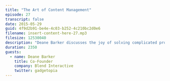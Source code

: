 ```yaml
---
title: "The Art of Content Management"
episode: 27
transcript: false
date: 2015-05-29
guid: 4f9d2b91-be4e-4c03-b252-4c210bc2d0e6
filename: insert-content-here-27.mp3
filesize: 12530040
description: "Deane Barker discusses the joy of solving complicated problems — and his upcoming book, Web Content Management."
duration: 2350
guests: 
  - name: Deane Barker
    title: Co-Founder
    company: Blend Interactive
    twitter: gadgetopia
---
```

